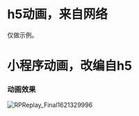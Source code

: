 # h5动画，来自网络

仅做示例。

# 小程序动画，改编自h5

### 动画效果

![RPReplay_Final1621329996](/var/folders/6r/t420rg_n29s29nk_hx7n2j2r0000gn/T/com.sindresorhus.Gifski/TemporaryItems/NSIRD_Gifski_gXq1mE/RPReplay_Final1621329996.gif)
